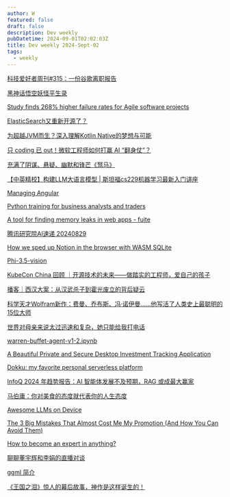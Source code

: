 ```yaml
---
author: W
featured: false
draft: false
description: Dev weekly
pubDatetime: 2024-09-01T02:02:03Z
title: Dev weekly 2024-Sept-02
tags:
  - weekly
---
```


[科技爱好者周刊#315：一份谷歌离职报告](https://mp.weixin.qq.com/s?__biz=MzI4NjAxNjY4Nw%3D%3D&abtest_cookie=AAACAA%3D%3D&ascene=56&chksm=f2c473a4fde9ed66fb3420715e77631797ef01ec5b1c5f1bd7085151c3f916836b898a9c0df2&clicktime=1724981417&countrycode=CN&devicetype=android-34&enterid=1724981417&exportkey=n_ChQIAhIQpPeE1hzjd34XtVFWim6LdhLjAQIE97dBBAEAAAAAAFlwNlkmWr4AAAAOpnltbLcz9gKNyK89dVj0zWo3G4x4mLWqFfXSafv9xfhhOt1Qa5KictSW9Eochr5mKfBo80Thv9zgqVp3h1qgzEwBxxpt18TLAQn2nRltATBztarFgLIyJUlawohHuuTWs7KjiODt%2Fy34rVLnsIrsBYfJ0%2FYBKSxcxuz26vTrByMUwWwztN0TAofHkgbR3GHSk2zOdyvKiswKECfA7DWp6fRImO80bWeKdomUSnQ3qQTG%2FTYo9cgwFGuvvpigliMyYR1TWi%2BbjQ9SB%2FTl&fasttmpl_flag=0&fasttmpl_fullversion=7360217-zh_CN-zip&fasttmpl_type=0&finder_biz_enter_id=4&flutter_pos=0&idx=1&lang=zh_CN&mid=2650237932&nettype=3gnet&pass_ticket=IUp2HfD3rjyVZ7vQe0gHx%2FjZI6kBFwzGadlefG8Z8bTEi%2FSlWKyA%2Bd81%2FW3mepwX&ranksessionid=1724980951&realreporttime=1724981417811&scene=90&session_us=gh_2f5c59ad6e1e&sessionid=1724981416&sn=c7de23325ceaa8fbe6005548f3acf030&subscene=93&version=28003259&wx_header=3&xtrack=1)

[黑神话悟空妖怪平生录](https://github.com/meethigher/black-wukong-youji/tree/master)

[Study finds 268% higher failure rates for Agile software projects](https://www.theregister.com/2024/06/05/agile_failure_rates)

[ElasticSearch又重新开源了？](https://mp.weixin.qq.com/s?__biz=MzU5ODAyNTM5Ng%3D%3D&abtest_cookie=AAACAA%3D%3D&ascene=56&chksm=ff6a81c145f6ef878968e81c4e2d428b41407a4acfc9721237f4f8677fdbbeb49c6190efcd5f&clicktime=1724981627&countrycode=CN&devicetype=android-34&enterid=1724981627&exportkey=n_ChQIAhIQFLz%2FfHsDW0Kj0hLbtRwsthLjAQIE97dBBAEAAAAAAPWnN1Vi1%2BMAAAAOpnltbLcz9gKNyK89dVj0%2F4GeKlOCDluDfj0qhdxqZltAzQnN7UHrYUgMS6gqNXS8TNoYYxy39Vw4q4TIwDqbWNB%2BNoSSenVzwXy5UED6v0bKzbsGe3Niz4EpfQZtj7w0uI6TDI4TXkePrk5RV6o%2F9F5CxZgR8QiGHIWL9Ii4f%2F%2FUsDO8tRmsV3emB1toASL8XyzAwuvgpwwQrfFiMk%2Fb9BC3bRdTVTIq8Eps%2BGWUu7lEtym6RwfCllYef3hqa8bJIA9jH7E7zrleQdYN&fasttmpl_flag=0&fasttmpl_fullversion=7360217-zh_CN-zip&fasttmpl_type=0&finder_biz_enter_id=4&flutter_pos=3&idx=1&lang=zh_CN&mid=2247488269&nettype=3gnet&pass_ticket=K8xiaQidG1jZs%2FzEW%2B5ZGblboxOdxGEzmeY4vU4Oze%2Bqoz5xntXXMP4AKzJqjLTQ&ranksessionid=1724980951&realreporttime=1724981627456&scene=90&session_us=gh_f3a2a9352633&sessionid=1724981416&sn=42e315dee632b005d741501dae88bb14&subscene=93&version=28003259&wx_header=3&xtrack=1)

[为超越JVM而生？深入理解Kotlin Native的梦想与可能](https://mp.weixin.qq.com/s?__biz=MzI2NDU4OTExOQ==&mid=2247681088&idx=1&sn=3886fd873a24e03f0617bd80425b5fa8&chksm=ebe6225464d3a075fc1bcb19192c5c051c47d08cacda1388afaf4791f25af36e5843394b0c9d&xtrack=1&scene=90&subscene=93&sessionid=1724975743&flutter_pos=16&clicktime=1724976041&enterid=1724976041&finder_biz_enter_id=4&ranksessionid=1724975737&ascene=56&fasttmpl_type=0&fasttmpl_fullversion=7360217-zh_CN-zip&fasttmpl_flag=0&realreporttime=1724976041761&devicetype=android-34&version=28003259&nettype=WIFI&abtest_cookie=AAACAA%3D%3D&lang=zh_CN&session_us=gh_dac78eabad6f&countrycode=CN&exportkey=n_ChQIAhIQWp1BJkvBQ2E8hJ1F%2FMWJxBLjAQIE97dBBAEAAAAAAK5%2BE2yOaaIAAAAOpnltbLcz9gKNyK89dVj0VGAqfnP8qtZ%2F2cFJA75O2Esm48ePjhHIz%2FZjhkxuudbYz16BKCtoNF17kyZB%2BXfN4OA1tQytHU4x%2BGlJhb2GeheX7G0Tm0%2BaoioSbEmbbmnnzcBVJzmalp7JzmZA9yWqoqdxJ%2BO%2FFapXAEKTpUpOeU%2F5kWsHFnrL6%2BC9eNACv0VTyR%2B0Nuov%2FTWzut%2BN9LjhRbuOTCczPVlJoRf1GR7elEeiFuu2iavck4aoGa5kGZ2zTQj6gd40VHJTs9kT&pass_ticket=83PPVQ6zxqM3U%2F01WmNSawSaPdD%2FwaHVbG5hWVIsvEPwa4LJ0C60RFTx9hrdWwoX&wx_header=3)

[只 coding 已 out！微软工程师如何打赢 AI “翻身仗”？](https://mp.weixin.qq.com/s?__biz=MjM5MDE0Mjc4MA%3D%3D&abtest_cookie=AAACAA%3D%3D&ascene=56&chksm=bc3d19433ad06d2d9603d425d0285999d3fbf35db8b7c21d6757322ee7af189a5b49d44873fd&clicktime=1724975894&countrycode=CN&devicetype=android-34&enterid=1724975894&exportkey=n_ChQIAhIQTXkxkY%2FrAIFTzYuNjgnqcRLjAQIE97dBBAEAAAAAAJ%2F4E5EWVKcAAAAOpnltbLcz9gKNyK89dVj0qNVkBC0v0rLxyo%2B5H%2FYE57rei2a6nOrAbHHLKmu5%2F0TQf%2B49BnL1yNyk5mSBeHc6ry0G2h2FVLQ7DgNgKmoypbPf9ByHkaXgLGUoPBWxti3NM1sHY7psmW33NNT1TRVMyY5fFyJ%2FRnzWgcLEk%2BoVURaMjs%2FE1mi655wYo0OHG89oLUbhLCKF7Xklo2vPNCzE7i81B0ad7TiYdnCQ3%2BCnCS4DJ3bIlrLzE7xOzTK7RhcqjOfkD1H5CnaM0kMK&fasttmpl_flag=0&fasttmpl_fullversion=7360217-zh_CN-zip&fasttmpl_type=0&finder_biz_enter_id=4&flutter_pos=12&idx=1&lang=zh_CN&mid=2651217299&nettype=WIFI&pass_ticket=UWMzrZk55uBtMN%2Bp6r25vBsw3uAoJtKVUQxRiiXNnj3OJEhChp8ce5yto5y70IT%2B&ranksessionid=1724975737&realreporttime=1724975894038&scene=90&session_us=gh_b443474846ae&sessionid=1724975743&sn=f05c95d6c39445e69c2596fe6e61a04b&subscene=93&version=28003259&wx_header=3&xtrack=1)

[充满了阴谋、悬疑、幽默和锋芒《驽马》](https://mp.weixin.qq.com/s?__biz=MzAxMjMyODgxNQ%3D%3D&abtest_cookie=AAACAA%3D%3D&ascene=56&chksm=8d20ccb30a6b1bb5afe1a3b6ba41c4f80a787d0c9ef9c2f56a7d5947130e1052054d958f3f9f&clicktime=1724975753&countrycode=CN&devicetype=android-34&enterid=1724975753&exportkey=n_ChQIAhIQ3SKXnH52Nsv8RMg%2FWYKczxLjAQIE97dBBAEAAAAAAMY7EIGYlpgAAAAOpnltbLcz9gKNyK89dVj0luuSU22fWCnlcSURFN6WkiO8BcH48Z2SQvbTUgoqCV0qjweRU3i6HcBdn%2BOh%2Bes2bqL9%2BETh0qvOxL%2FBE7omoasOmo7y2weKHWXRt0d1dGyq7xRH6T6a6mEPQyBmhdlhk%2BE8N3HtbNMqpOVP7Z%2FuZUGJTC4imn%2FWb2UYFYHt5%2BsSM8AgZE9Z1igjXLjvUBt49Z5kSj1HMdw5yRyfrhC8lcAN3rAPze9OcK3taCSfhWln4Rd5x9RnS%2BIholIo&fasttmpl_flag=0&fasttmpl_fullversion=7360217-zh_CN-zip&fasttmpl_type=0&finder_biz_enter_id=4&flutter_pos=0&idx=1&lang=zh_CN&mid=2455742864&nettype=WIFI&pass_ticket=TfNvym8cP0DK4QHOwLKQhX5kTdWr27eFHxyTkqh%2BqyP0IBMuyGs3H9PHxWpgSf2X&ranksessionid=1724975737&realreporttime=1724975753692&scene=90&session_us=gh_f83db136f364&sessionid=1724975743&sn=cbeaa6b4f9e08cffe34cf12f465fb736&subscene=93&version=28003259&wx_header=3&xtrack=1)

[【中英精校】构建LLM大语言模型 | 斯坦福cs229机器学习最新入门讲座](https://www.bilibili.com/video/BV161421x7ev/)

[Managing Angular](https://blog.mgechev.com/2024/08/25/managing-angular/)

[Python training for business analysts and traders](https://github.com/jpmorganchase/python-training)

[A tool for finding memory leaks in web apps - fuite](https://github.com/nolanlawson/fuite)

[腾讯研究院AI速递 20240829](https://mp.weixin.qq.com/s?__biz=MjM5OTE0ODA2MQ%3D%3D&abtest_cookie=AAACAA%3D%3D&ascene=56&chksm=bd5e62dd39bc479f70ace9d70e2b402811676fd78cd1d28e321066ba9c66aa63b4b2411edcf6&clicktime=1724886511&countrycode=CN&devicetype=android-34&enterid=1724886511&exportkey=n_ChQIAhIQ6liCvyHWDiai11XROzerExLjAQIE97dBBAEAAAAAAE%2BCAhoPbbMAAAAOpnltbLcz9gKNyK89dVj01NNsQ3kN6%2BNCT8cKkhvgt31NowUqFspZcrscWo3yHJYYl7imaTw1B3u6OrFcx6%2Bs64Xms%2F8ezmbkp1ca8U6zary6Ls549cPc8OFg%2BmXiR659JexIOyXsn%2B%2FLstKrN18Pz0llYZN1JfwBeXEncvYdG3Og8DOcy4IlPNRy%2FsaxWqPGVUQZupk364RGk3MnZSYEmz8LTYQBwL2xNt13kXPFXtLomEVspeVSBMNf9wQbMLoJKXQ6mzPd4PlIqUkR&fasttmpl_flag=0&fasttmpl_fullversion=7358867-zh_CN-zip&fasttmpl_type=0&finder_biz_enter_id=4&flutter_pos=24&idx=1&lang=zh_CN&mid=2650978024&nettype=WIFI&pass_ticket=FFrQD%2BhaVjtZSk%2BMFgvWDuta7TadnUuPRSc%2BdNfSIY53bv%2FpBcLFtrsjjvO2JJpK&ranksessionid=1724886466&realreporttime=1724886511084&scene=90&session_us=gh_eddde1fb5774&sessionid=1724886425&sn=1fa9ef909a45157e58cf7c8ac5512084&subscene=93&version=28003259&wx_header=3&xtrack=1)

[How we sped up Notion in the browser with WASM SQLite](https://www.notion.so/blog/how-we-sped-up-notion-in-the-browser-with-wasm-sqlite)

[Phi-3.5-vision](https://huggingface.co/spaces/MaziyarPanahi/Phi-3.5-Vision)

[KubeCon China 回顾 ｜开源技术的未来——做踏实的工程师，爱自己的孩子](https://mp.weixin.qq.com/s?__biz=MzA5NTUxNzE4MQ%3D%3D&abtest_cookie=AAACAA%3D%3D&ascene=56&chksm=8a8cb49a65703ad099980c1eff72144f69d5de8c7a4710120e11c6758a562ff0fee304fb5330&clicktime=1724837331&countrycode=CN&devicetype=android-34&enterid=1724837331&exportkey=n_ChQIAhIQvg6lCsbv9S0HU5Z4fyZqQhLjAQIE97dBBAEAAAAAAJZ2I%2BRSfY0AAAAOpnltbLcz9gKNyK89dVj0I8XXkPghoZimH02GnByoZLbf9pM3EjM%2BHVoYlnPw1gKgv3F%2BnZOcb5zG3NeHaqSx155VQ47YH88SXXdsegm6Sw%2FAl2JImRKk4X5iXMgXEM4o5aZ38TYnREMi6JRkDlyCQad6KCenLiDJ4JbC%2FYvZlBnL%2F6NA%2FmDPkz3d7TGcxDyukNAnF%2B3Uc2xPRiZJA3eEyzSdn2OpSEWaOf6onT9%2Bpiwg9fS0r%2BDl1Bh1rpJK2%2FEd14T5QAJWJhlfLfik&fasttmpl_flag=0&fasttmpl_fullversion=7357816-zh_CN-zip&fasttmpl_type=0&finder_biz_enter_id=4&flutter_pos=18&idx=1&lang=zh_CN&mid=2659287805&nettype=3gnet&pass_ticket=Hm2MiRmxIqt1%2BKCzk%2Fesp2fZYsWbrlNqT1%2FHvW83z3oETo%2FmCKUI1DdFJEdA1vIt&ranksessionid=1724836044&realreporttime=1724837331690&scene=90&session_us=gh_eece20cabd42&sessionid=1724836116&sn=8f2024c934a0cb05d5a37b2f1944bebe&subscene=93&version=28003259&wx_header=3&xtrack=1)

[播客｜西汉大案：从汉武杀子到霍光废立的背后疑云](https://mp.weixin.qq.com/s?__biz=MzU3NTQ0MTM1OQ%3D%3D&abtest_cookie=AAACAA%3D%3D&ascene=56&chksm=fcaebceb2aac0dc787e8d8c9e6cb1283b7ed0180e65632f6e2b0ef64e9e897da055fa0941f04&clicktime=1724837303&countrycode=CN&devicetype=android-34&enterid=1724837303&exportkey=n_ChQIAhIQ61sunwZXGuwub%2BCKILNovRLjAQIE97dBBAEAAAAAALrVGR8qg%2FkAAAAOpnltbLcz9gKNyK89dVj038ycG5Ik4UhsM%2B5ot7TTsqKCaJ2cbiATXguzXUKy2HFcBWZTIU4sYy5vG1dljTfIs8piDaq9uduRWoB2arYIe4EqoymZLFaZnBJfQoylbucTv65JEG0RV4pG10l8ly3sAFrH7s9Cwu8UoY6FZO5%2FpiWAF0n8eOu3tiPvIVXyivtQDntIu0nG7uwNAadWhvtXvxD1aWGenchFBkatnCFwE2NhGQD4wKkeVKnWFQ0x%2BEnrcctTOhPYcS0g4L4o&fasttmpl_flag=0&fasttmpl_fullversion=7357816-zh_CN-zip&fasttmpl_type=0&finder_biz_enter_id=4&flutter_pos=16&idx=1&lang=zh_CN&mid=2247519721&nettype=3gnet&pass_ticket=5ZYcNOfS41sRYXKHWLChDO3EixTp52IDjAyWHO8%2BXVrZzM2VgjIkBmJpoBlQYXXx&ranksessionid=1724836044&realreporttime=1724837303771&scene=90&session_us=gh_73785c433dd7&sessionid=1724836116&sn=adc0d956fecbd4b6116e0e5f470947a6&subscene=93&version=28003259&wx_header=3&xtrack=1)

[科学天才Wolfram新作：费曼、乔布斯、冯·诺伊曼……他写活了人类史上最聪明的15位大师](https://mp.weixin.qq.com/s?__biz=MjM5Njc0MjIwMA%3D%3D&abtest_cookie=AAACAA%3D%3D&ascene=56&chksm=bf1dd50b391a4304879e255c025412d8154c9ff1bae2ee125e386b191310d9a61f1e71d26cf4&clicktime=1724824177&countrycode=CN&devicetype=android-34&enterid=1724824177&exportkey=n_ChQIAhIQymuTKeKw9aeno4WUQRH8iRLjAQIE97dBBAEAAAAAAK9iGnPXjUgAAAAOpnltbLcz9gKNyK89dVj0yT96cM42VnxsonSDKzXltXbVk%2FpJU0zlati4UK51YrSrLYq98nqb1NESlTN3L4NfJ7ah7Bry5OOyzMwXX%2B6JwRNTMIfwq6XlXY5axqm2TBGN1mzqAhmwrpkz2ahktBKG3x%2BvgS1aR%2FB6U8MUwAPKNqoXmmJ0Z%2B08034oo%2FI06BmcXJg8D%2BdWX8ix96w1%2BEJyuvwWP4CYeNig3uQkF8BYWBGHaJWkYDkUCF6gaHa06BrZOer%2B%2BNSovEDMDx7r&fasttmpl_flag=0&fasttmpl_fullversion=7357714-zh_CN-zip&fasttmpl_type=0&finder_biz_enter_id=4&flutter_pos=1&idx=1&lang=zh_CN&mid=2649819638&nettype=3gnet&pass_ticket=TJds4xXfvSqfrg51pFunMMAasXcVqWjthgQ43VF4Zw3fc83KtCZaUDYOPGfomG9c&ranksessionid=1724822185&realreporttime=1724824177044&scene=90&session_us=gh_cd54cd69d785&sessionid=1724822203&sn=375fffa42f4e3fe3ee71ec5197a82b2e&subscene=93&version=28003259&wx_header=3&xtrack=1)

[世界对母亲来说太过迅速和复杂，她只能给我打电话](https://mp.weixin.qq.com/s?__biz=MzU3OTQ0ODg0OQ%3D%3D&abtest_cookie=AAACAA%3D%3D&ascene=56&chksm=fc2fa827753315f5f7c5514b467a7271e90232c6fed95a9697d698eff9986e9c327aebd16139&clicktime=1724812499&countrycode=CN&devicetype=android-34&enterid=1724812499&exportkey=n_ChQIAhIQQS0wTQm6lGX7Ir%2FS2mTXfhLjAQIE97dBBAEAAAAAAMEODH1qdUQAAAAOpnltbLcz9gKNyK89dVj01tYT8Bmu7bvtdOZ1dLSRiWuIn%2BotHAa2pFwkFw%2F%2FlDBp6REMisjrVagabv6%2B%2F2xEpErMEP94WF24mJ49zJ%2BNEJGjp%2FlQa8ixAhQjZ9YHDMpo9Wq3Al9dR%2B2FTHMKjpwYXykFf%2Bla9LcqRMko2PFBvJVCMTKzM6ugJcRqlZA7T6F5uqh%2BXyzch4iaodZj0R13fkvXCmhn79uyeAinUydU6zp0QO0xgeOXvLFOBaHFX455CjSPRi98Z7sYtaP5&fasttmpl_flag=0&fasttmpl_fullversion=7357714-zh_CN-zip&fasttmpl_type=0&finder_biz_enter_id=4&flutter_pos=8&idx=1&lang=zh_CN&mid=2247819794&nettype=3gnet&pass_ticket=pp0KOAQBZIyELJ%2BUVMVATmFlwCXlU0YAVZ8HLRLxmozWykmbHj2ikwgntaw7M%2FQx&ranksessionid=1724812408&realreporttime=1724812499787&scene=90&session_us=gh_e36805c910b8&sessionid=1724812413&sn=4594d6a3e9630512c959c680b24b75ef&subscene=93&version=28003259&wx_header=3&xtrack=1)

[warren-buffet-agent-v1-2.ipynb](https://colab.research.google.com/gist/virattt/c647342a3fe600d03066ac09fbb0e95c/warren-buffet-agent-v1-2.ipynb)

[A Beautiful Private and Secure Desktop Investment Tracking Application](https://github.com/afadil/wealthfolio)

[Dokku: my favorite personal serverless platform](https://hamel.dev/blog/posts/dokku/)

[InfoQ 2024 年趋势报告：AI 智能体发展不及预期，RAG 或成最大赢家](https://www.infoq.cn/article/USe4z1Yv0xd208XXboGe)

[马伯庸：你对美食的态度就代表你的人生态度](https://mp.weixin.qq.com/s?__biz=MTI1MTIyOTYyMQ%3D%3D&abtest_cookie=AAACAA%3D%3D&ascene=56&chksm=784191b31e66c346076c4366fff8b6963da82ceda75fd6df06c8e61ba3a7a869e02877b95b0a&clicktime=1724739201&countrycode=CN&devicetype=android-34&enterid=1724739201&exportkey=n_ChQIAhIQTAjEzyUFjSsFOsQMRKU5QRLmAQIE97dBBAEAAAAAAPA%2BLO68ZpQAAAAOpnltbLcz9gKNyK89dVj0pIz5Fz%2FMfTrJmhjuGy0hMi6Kr%2Bqb%2BjS3%2FmIjRC%2BqkHZKGvuI4BzIIAVjdFPQa3STdMIEZlDQwyuNOOoUJvGeoMCV%2FtPzPtq%2Bmc8cBZxdq2rHK6pmkozaQum4oKGpyIqK0Q9O49xxAjelIlCR6caYa2h0tW3qdw3tDGxZk8RA4hRVsyZw%2BSxoTfReVbJLm87KmpcyYmKgi9tbVLQRD%2FVwQGnhMXIn64vnQdlzY%2BOCTtS%2BEStqjxVB5KTvWJHubb5c&fasttmpl_flag=0&fasttmpl_fullversion=7356190-zh_CN-zip&fasttmpl_type=0&finder_biz_enter_id=4&flutter_pos=1&idx=1&lang=zh_CN&mid=2652879767&nettype=3gnet&pass_ticket=u0ZRBxHnpAvjaeMuZl0DlhezfwvxU9su22hBilM09C0KScrLErEgUfXtSsZevU0p&ranksessionid=1724739186&realreporttime=1724739201725&scene=90&sessionid=1724739198&sn=c5a79e7edeaa9aeabfe540059c33c14e&subscene=93&version=28003259&wx_header=3&xtrack=1)

[Awesome LLMs on Device](https://github.com/NexaAI/Awesome-LLMs-on-device)

[The 3 Big Mistakes That Almost Cost Me My Promotion (And How You Can Avoid Them)](https://read.highgrowthengineer.com/p/3-mistakes-almost-cost-me-my-promotion)

[How to become an expert in anything?](https://newsletter.techworld-with-milan.com/p/how-to-become-an-expert-in-anything)

[聊聊董宇辉和李娟的直播对谈](https://mp.weixin.qq.com/s?__biz=MjM5ODQ2MDIyMA%3D%3D&abtest_cookie=AAACAA%3D%3D&ascene=56&chksm=bfe2f736843c6b360066b07134d6ad7d713673bfcbe47f18335ef5359f88ea90a77e839e7e5c&clicktime=1724657263&countrycode=CN&devicetype=android-34&enterid=1724657263&exportkey=n_ChQIAhIQMGJXslJ%2FKIXYYDMxdHQeLxLjAQIE97dBBAEAAAAAAFbUD3ihKGwAAAAOpnltbLcz9gKNyK89dVj0LYKDCCiDK9B0DZYhzsFpQND4kZQ%2B7RZHkr5IQX%2FZfQxjlxdEXhYhclKjC806CGxoBoIyHzmruKQ6ThfO2%2Bt3RCFYKcsFkTcNRSTYNYR3oYfrN4VQZV2GjtXHhPG656YXtu5ap7ZIf9OAzKHhNFSCgaVeNQslMkelnMg49F%2FcoxxGjY6vGr6ASIFMKKRF1T6FFdE4IvgkAPmdFMpXLeL8derubQrDaXEVT88o7CbxrBodn%2BswG29wPkvRrahh&fasttmpl_flag=0&fasttmpl_fullversion=7353068-zh_CN-zip&fasttmpl_type=0&finder_biz_enter_id=4&flutter_pos=3&idx=1&lang=zh_CN&mid=2650729644&nettype=3gnet&pass_ticket=rJ8AAYO7Zl5JBA314vbbXh%2BBsVGSniKY88REt11IVJVb%2BcHzO%2B%2B8LI8wWm5m3qPW&ranksessionid=1724657143&realreporttime=1724657263411&scene=90&session_us=gh_672f4fa64015&sessionid=1724657160&sn=48cc3bcbd27c38a11147c502ada645d4&subscene=93&version=28003259&wx_header=3&xtrack=1)

[ggml 简介](https://mp.weixin.qq.com/s?__biz=Mzk0MDQyNTY4Mw%3D%3D&abtest_cookie=AAACAA%3D%3D&ascene=56&chksm=c31fea64f2ae8b1548da1b2fb74a1ea568145160a6269dfa125b32399193f5e489ce560b278a&clicktime=1724648598&countrycode=CN&devicetype=android-34&enterid=1724648598&exportkey=n_ChQIAhIQzkv2pcrcmTzg0ldLRW8wIxLjAQIE97dBBAEAAAAAAHTBF%2BVWQV4AAAAOpnltbLcz9gKNyK89dVj0LlSlIIkjZhNlD6euUV3WTvDxeW4nMkcFWyiH2jf%2BBYNThrSmSZWa9PBJ6%2Ba7327LAQltKGtDomVd3Qvds4srXO0UUO7CVFjaFc4CtfBDt0drVESWTeLrgyAHVJgCc7u0qE5RBk%2BITf1ugAY4jewksSY18shtUXyS27AdrFwtgidruaiUM4a8nSTklrMYd5te0jBtQmcJzpEkbUfDoOLeFBXrjFvNa5dKyg1U%2BOCALc5Rnwq16oM7dcWZBIS8&fasttmpl_flag=0&fasttmpl_fullversion=7353068-zh_CN-zip&fasttmpl_type=0&finder_biz_enter_id=4&flutter_pos=9&idx=1&lang=zh_CN&mid=2247492587&nettype=3gnet&pass_ticket=KaBx61mZPOdRQRGW%2FW9oNA%2FKSIP8Td66ZO89nP4mv8wfNIVHKqFJsS09%2FlMXFcbc&ranksessionid=1724648520&realreporttime=1724648598794&scene=90&session_us=gh_504339124f0f&sessionid=1724648563&sn=0d55a8bdd4bc4def7835340f6b2ecf33&subscene=93&version=28003259&wx_header=3&xtrack=1)

[《王国之泪》惊人的幕后故事，神作是这样诞生的！](https://mp.weixin.qq.com/s?__biz=MzU3Nzc2NTU5Mg%3D%3D&abtest_cookie=AAACAA%3D%3D&ascene=56&chksm=fcb39c3334062dede16870199e998dff601eeb2ed48011caec3f5e1f7a209f239f2daa5986f8&clicktime=1724551779&countrycode=CN&devicetype=android-34&enterid=1724551779&exportkey=n_ChQIAhIQzIMjqgeBOLiHf0C2pcHO%2FBLjAQIE97dBBAEAAAAAAAhWFmNAhoQAAAAOpnltbLcz9gKNyK89dVj0afGLGWwPWFqRwxCRHdTSqfVskR75z3%2FDDoAOWfRNRWsLw8GwLoQP56DZFTTL990xmoo0NydY8a1aTPn2mTT5kC%2FFWREsRqH3oUHItGrS8WKLnBml%2FKSl23oSd2NvDV%2F0oP3CPFe0J%2Fa%2FDTUtTFq31tPC8U8CyUshcBNZ4tuYGfg7HhjoV6yharB648nINCVdMcZXYXJt9UGipcrEsfQWTNbMJSy0jy4SjP0lJDwTwXZcaaZb3gsNGyzxDzPs&fasttmpl_flag=0&fasttmpl_fullversion=7353068-zh_CN-zip&fasttmpl_type=0&finder_biz_enter_id=4&flutter_pos=7&idx=1&lang=zh_CN&mid=2247760880&nettype=3gnet&pass_ticket=Jkp50mUqkyHUKz1GhP6JrawIL6rDGpPbw%2FBYnx6NX%2F8yM%2BIok5qwHrSltryxGWjH&ranksessionid=1724551059&realreporttime=1724551779335&scene=90&session_us=gh_e680f5ca77d7&sessionid=1724551192&sn=214e3ae9cf680784808db0f1a2d1f0aa&subscene=93&version=28003259&wx_header=3&xtrack=1)

[]()

[]()

[]()

[]()

[]()

[]()

[]()

[]()

[]()

[]()

[]()

[]()

[]()

[]()

[]()

[]()

[]()

[]()

[]()

[]()

[]()

[]()

[]()

[]()

[]()

[]()

[]()

[]()

[]()

[]()

[]()

[]()

[]()

[]()

[]()

[]()

[]()

[]()

[]()

[]()

[]()

[]()

[]()

[]()

[]()

[]()

[]()

[]()

[]()

[]()

[]()

[]()

[]()

[]()

[]()

[]()

[]()

[]()

[]()

[]()

[]()

[]()
